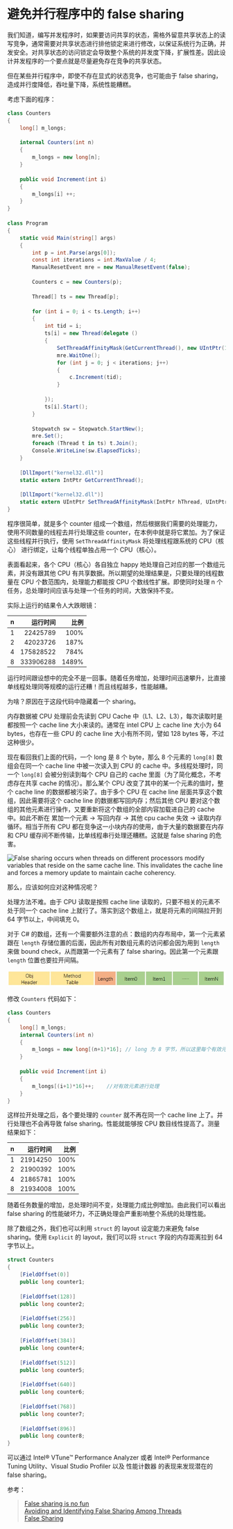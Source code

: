 # 避免并行程序中的 false sharing

我们知道，编写并发程序时，如果要访问共享的状态，需格外留意共享状态上的读写竞争，通常需要对共享状态进行排他锁定来进行修改，以保证系统行为正确，并发安全。对共享状态的访问锁定会导致整个系统的并发度下降，扩展性差。因此设计并发程序的一个要点就是尽量避免存在竞争的共享状态。

但在某些并行程序中，即使不存在显式的状态竞争，也可能由于 false sharing，造成并行度降低，吞吐量下降，系统性能糟糕。

考虑下面的程序：

```cs
class Counters
{
    long[] m_longs;
    
    internal Counters(int n)
    {
        m_longs = new long[n];
    }

    public void Increment(int i)
    {
        m_longs[i] ++;
    }
}

class Program
{
    static void Main(string[] args)
    {
        int p = int.Parse(args[0]);
        const int iterations = int.MaxValue / 4;
        ManualResetEvent mre = new ManualResetEvent(false);

        Counters c = new Counters(p);

        Thread[] ts = new Thread[p];

        for (int i = 0; i < ts.Length; i++)
        {
            int tid = i;
            ts[i] = new Thread(delegate ()
            {
                SetThreadAffinityMask(GetCurrentThread(), new UIntPtr(1u << tid));
                mre.WaitOne();
                for (int j = 0; j < iterations; j++)
                {
                    c.Increment(tid);
                }

            });
            ts[i].Start();
        }

        Stopwatch sw = Stopwatch.StartNew();
        mre.Set();
        foreach (Thread t in ts) t.Join();
        Console.WriteLine(sw.ElapsedTicks);
    }

    [DllImport("kernel32.dll")]
    static extern IntPtr GetCurrentThread();

    [DllImport("kernel32.dll")]
    static extern UIntPtr SetThreadAffinityMask(IntPtr hThread, UIntPtr dwThreadAffinityMask);
}
```

程序很简单，就是多个 counter 组成一个数组，然后根据我们需要的处理能力，使用不同数量的线程去并行处理这些 counter，在本例中就是将它累加。为了保证这些线程并行执行，使用 `SetThreadAffinityMask` 将处理线程跟系统的 CPU（核心） 进行绑定，让每个线程单独占用一个 CPU（核心）。

表面看起来，各个 CPU（核心）各自独立 happy 地处理自己对应的那一个数组元素，并没有跟其他 CPU 有共享数据。所以期望的处理结果是，只要处理的线程数量在 CPU 个数范围内，处理能力都能按 CPU 个数线性扩展。即使同时处理 n 个任务，总处理时间应该与处理一个任务的时间，大致保持不变。

实际上运行的结果令人大跌眼镜：

|n|运行时间|比例|
|--|---:|---:|
|1|22425789|100%|
|2|42023726|187%|
|4|175828522|784%|
|8|333906288|1489%|

运行时间跟设想中的完全不是一回事。随着任务增加，处理时间迅速攀升，比直接单线程处理同等规模的运行还糟！而且线程越多，性能越糟。

为啥？原因在于这段代码中隐藏着一个 sharing。

内存数据被 CPU 处理前会先读到 CPU Cache 中（L1、L2、L3），每次读取时是都按照一个 cache line 大小来读的。通常在 intel CPU 上 cache line 大小为 64 bytes，也存在一些 CPU 的 cache line 大小有所不同，譬如 128 bytes 等，不过这种很少。

现在看回我们上面的代码，一个 long 是 8 个 byte，那么 8 个元素的 `long[8]` 数组会在同一个 cache line 中被一次读入到 CPU 的 cache 中。多线程处理时，同一个 `long[8]` 会被分别读到每个 CPU 自己的 cache 里面（为了简化概念，不考虑存在共享 cache 的情况）。那么某个 CPU 改变了其中的某一个元素的值时，整个 cache line 的数据都被污染了。由于多个 CPU 在 cache line 层面共享这个数组，因此需要将这个 cache line 的数据都写回内存；然后其他 CPU 要对这个数组的其他元素进行操作，又要重新将这个数组的全部内容加载进自己的 cache 中。如此不断在 累加一个元素 -> 写回内存 -> 其他 cpu cache 失效 -> 读取内存 循环。相当于所有 CPU 都在竞争这一小块内存的使用，由于大量的数据要在内存和 CPU 缓存间不断传输，比单线程串行处理还糟糕。这就是 false sharing 的危害。

![False sharing occurs when threads on different processors modify variables that reside on the same cache line. This invalidates the cache line and forces a memory update to maintain cache coherency.](https://software.intel.com/sites/default/files/m/d/4/1/d/8/5-4-figure-1.gif)

那么，应该如何应对这种情况呢？

处理方法不难。由于 CPU 读取是按照 cache line 读取的，只要不相关的元素不处于同一个 cache line 上就行了。落实到这个数组上，就是将元素的间隔拉开到 64 字节以上，中间填充 0。

对于 C# 的数组，还有一个需要额外注意的点：数组的内存布局中，第一个元素紧跟在 `length` 存储位置的后面，因此所有对数组元素的访问都会因为用到 `length` 来做 bound check，从而跟第一个元素有了 false sharing。因此第一个元素跟 `length` 位置也要拉开间隔。

![数组内存布局](../Content/array_layout.jpg)

修改 `Counters` 代码如下：

```cs
class Counters
{
    long[] m_longs;
    internal Counters(int n)
    {
        m_longs = new long[(n+1)*16]; // long 为 8 字节，所以这里每个有效元素的距离拉开到 8 * 16 = 128 个字节
    }

    public void Increment(int i)
    {
        m_longs[(i+1)*16]++;    //对有效元素进行处理
    }
}
```

这样拉开处理之后，各个要处理的 `counter` 就不再在同一个 cache line 上了。并行处理也不会再导致 false sharing。性能就能够按 CPU 数目线性提高了。测量结果如下：

|n|运行时间|比例|
|--|---:|---:|
|1|21914250|100%|
|2|21900392|100%|
|4|21865781|100%|
|8|21934008|100%|

随着任务数量的增加，总处理时间不变，处理能力成比例增加。由此我们可以看出 false sharing 的性能破坏力，不正确处理会严重影响整个系统的处理性能。

除了数组之外，我们也可以利用 `struct` 的 layout 设定能力来避免 false sharing。使用 `Explicit` 的 layout，我们可以将 `struct` 字段的内存距离拉到 64 字节以上。

```cs
struct Counters
{
    [FieldOffset(0)]
    public long counter1;

    [FieldOffset(128)]
    public long counter2;

    [FieldOffset(256)]
    public long counter3;

    [FieldOffset(384)]
    public long counter4;

    [FieldOffset(512)]
    public long counter5;

    [FieldOffset(640)]
    public long counter6;

    [FieldOffset(768)]
    public long counter7;

    [FieldOffset(896)]
    public long counter8;
}
```

可以通过  Intel® VTune™ Performance Analyzer 或者 Intel® Performance Tuning Utility、Visual Studio Profiler 以及 性能计数器 的表现来发现潜在的 false sharing。

参考： 
> [False sharing is no fun](http://joeduffyblog.com/2009/10/19/false-sharing-is-no-fun/)  
> [Avoiding and Identifying False Sharing Among Threads](https://software.intel.com/en-us/articles/avoiding-and-identifying-false-sharing-among-threads)  
> [False Sharing](https://msdn.microsoft.com/magazine/cc872851.aspx)